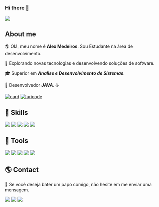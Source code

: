 ### Hi there 👋
<img src="https://img.shields.io/static/v1?label=Overview&message=alexmeddeiros&color=f8efd4&style=for-the-badge&logo=GitHub">

## About me

🌎   Olá, meu nome é **Alex Medeiros**. Sou Estudante na área de desenvolvimento.

🤔   Explorando novas tecnologias e desenvolvendo soluções de software.

🎓   Superior em ***Analise e Desenvolvimento de Sistemas***.

🌱   Desenvolvedor ***JAVA***. ☕


[![card](https://github-readme-stats.vercel.app/api?username=alexmeddeiros&theme=dark)](https://github.com/alexmeddeiros/) [![iuricode](https://github-readme-stats.vercel.app/api/top-langs/?username=alexmeddeiros&hide=html&layout=compact=true&theme=dark)](https://github.com/alexmeddeiros/)

## 🎯 Skills
<img src="https://camo.githubusercontent.com/b1720e127ee280daab63f84b508b29abe2540b02f5f57675765ad07da1315241/68747470733a2f2f696d672e736869656c64732e696f2f62616467652f2d48544d4c352d3333333333333f7374796c653d666c6174266c6f676f3d48544d4c35"> <img src="https://camo.githubusercontent.com/c38a05ab57aea563f73ae6b4aad7f556faa734d4077a7b52a2081b41ce27da40/68747470733a2f2f696d672e736869656c64732e696f2f62616467652f2d4353532d3333333333333f7374796c653d666c6174266c6f676f3d43535333266c6f676f436f6c6f723d313537324236"/> <img src="https://camo.githubusercontent.com/8084c05ea61084a30448c5b8f581d0389c7ab4fbf46593e3499e59809b2c6395/68747470733a2f2f696d672e736869656c64732e696f2f62616467652f2d4a6176612d3333333333333f7374796c653d666c6174266c6f676f3d4a617661266c6f676f436f6c6f723d303037333936"> <img src="https://camo.githubusercontent.com/bd16a09c0ea9b0b7ee8766d187db73f61d5ec35a3c5499119b4d3003c1ee546a/68747470733a2f2f696d672e736869656c64732e696f2f62616467652f2d4d7953514c2d3333333333333f7374796c653d666c6174266c6f676f3d6d7973716c"> <img src="https://img.shields.io/badge/PHP-777BB4?style=for-the-badge&logo=php&logoColor=white">

## 🔨 Tools

<img src="https://camo.githubusercontent.com/c87b5287e6319980b21fcb5d37a1c84de3b01c03546f070a81a4136f5efb7249/68747470733a2f2f696d672e736869656c64732e696f2f62616467652f2d45636c697073652d3333333333333f7374796c653d666c6174266c6f676f3d65636c697073652d696465266c6f676f436f6c6f723d324332323535"> <img src="https://camo.githubusercontent.com/194ae9b0be9bfd4caedab16de320d3987f4c144112461590a206262d21eb769b/68747470733a2f2f696d672e736869656c64732e696f2f62616467652f2d56697375616c25323053747564696f253230436f64652d3333333333333f7374796c653d666c6174266c6f676f3d76697375616c2d73747564696f2d636f6465266c6f676f436f6c6f723d303037414343"> <img src="https://camo.githubusercontent.com/c6fa8dfb0f627d09cffada11fd63234ce7a6b40e101322b624c87003d964f151/68747470733a2f2f696d672e736869656c64732e696f2f62616467652f2d5472656c6c6f2d3333333333333f7374796c653d666c6174266c6f676f3d7472656c6c6f266c6f676f436f6c6f723d303037414343"> <img src="https://camo.githubusercontent.com/3ea1c940cc08da19f16d17ca0c4704397dac1f12a1bb73f1174ae504c3e80a85/68747470733a2f2f696d672e736869656c64732e696f2f62616467652f2d4769742d3333333333333f7374796c653d666c6174266c6f676f3d676974"> <img src="https://camo.githubusercontent.com/544426317a6c6226b7f6b3367232378ea367aa5001a41da4f302a77f9959909f/68747470733a2f2f696d672e736869656c64732e696f2f62616467652f2d4769744875622d3333333333333f7374796c653d666c6174266c6f676f3d676974687562">

## 🌎 Contact

💌 Se você deseja bater um papo comigo, não hesite em me enviar uma mensagem. 

<a href="mailto:alexmeddeiros@gmail.com"><img src="https://img.shields.io/badge/Gmail-D14836?style=for-the-badge&logo=gmail&logoColor=white"/></a> <a href="https://twitter.com/alexmeddeiros" target="_blank"><img src="https://img.shields.io/badge/Twitter-1DA1F2?style=for-the-badge&logo=twitter&logoColor=white"/></a> <a href="https://www.linkedin.com/in/alexmeddeiros/" target="_blank"><img src="https://img.shields.io/badge/LinkedIn-0077B5?style=for-the-badge&logo=linkedin&logoColor=white" /></a>
